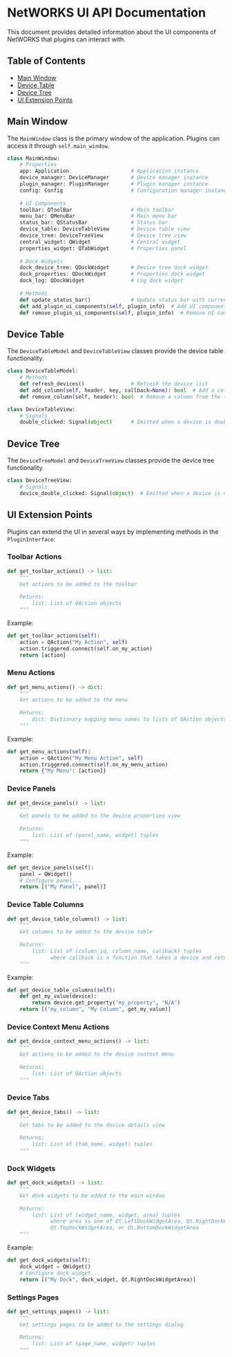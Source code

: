 # NetWORKS UI API Documentation

This document provides detailed information about the UI components of NetWORKS that plugins can interact with.

## Table of Contents

- [Main Window](#main-window)
- [Device Table](#device-table)
- [Device Tree](#device-tree)
- [UI Extension Points](#ui-extension-points)

## Main Window

The `MainWindow` class is the primary window of the application. Plugins can access it through `self.main_window`.

```python
class MainWindow:
    # Properties
    app: Application                    # Application instance
    device_manager: DeviceManager       # Device manager instance
    plugin_manager: PluginManager       # Plugin manager instance
    config: Config                      # Configuration manager instance
    
    # UI Components
    toolbar: QToolBar                   # Main toolbar
    menu_bar: QMenuBar                  # Main menu bar
    status_bar: QStatusBar              # Status bar
    device_table: DeviceTableView       # Device table view
    device_tree: DeviceTreeView         # Device tree view
    central_widget: QWidget             # Central widget
    properties_widget: QTabWidget       # Properties panel
    
    # Dock Widgets
    dock_device_tree: QDockWidget       # Device tree dock widget
    dock_properties: QDockWidget        # Properties dock widget
    dock_log: QDockWidget               # Log dock widget
    
    # Methods
    def update_status_bar()             # Update status bar with current counts
    def add_plugin_ui_components(self, plugin_info)  # Add UI components from a plugin
    def remove_plugin_ui_components(self, plugin_info)  # Remove UI components from a plugin
```

## Device Table

The `DeviceTableModel` and `DeviceTableView` classes provide the device table functionality.

```python
class DeviceTableModel:
    # Methods
    def refresh_devices()               # Refresh the device list
    def add_column(self, header, key, callback=None): bool  # Add a column to the table
    def remove_column(self, header): bool  # Remove a column from the table
```

```python
class DeviceTableView:
    # Signals
    double_clicked: Signal(object)      # Emitted when a device is double-clicked
```

## Device Tree

The `DeviceTreeModel` and `DeviceTreeView` classes provide the device tree functionality.

```python
class DeviceTreeView:
    # Signals
    device_double_clicked: Signal(object)  # Emitted when a device is double-clicked
```

## UI Extension Points

Plugins can extend the UI in several ways by implementing methods in the `PluginInterface`:

### Toolbar Actions

```python
def get_toolbar_actions() -> list:
    """
    Get actions to be added to the toolbar
    
    Returns:
        list: List of QAction objects
    """
```

Example:
```python
def get_toolbar_actions(self):
    action = QAction("My Action", self)
    action.triggered.connect(self.on_my_action)
    return [action]
```

### Menu Actions

```python
def get_menu_actions() -> dict:
    """
    Get actions to be added to the menu
    
    Returns:
        dict: Dictionary mapping menu names to lists of QAction objects
    """
```

Example:
```python
def get_menu_actions(self):
    action = QAction("My Menu Action", self)
    action.triggered.connect(self.on_my_menu_action)
    return {"My Menu": [action]}
```

### Device Panels

```python
def get_device_panels() -> list:
    """
    Get panels to be added to the device properties view
    
    Returns:
        list: List of (panel_name, widget) tuples
    """
```

Example:
```python
def get_device_panels(self):
    panel = QWidget()
    # Configure panel...
    return [("My Panel", panel)]
```

### Device Table Columns

```python
def get_device_table_columns() -> list:
    """
    Get columns to be added to the device table
    
    Returns:
        list: List of (column_id, column_name, callback) tuples
              where callback is a function that takes a device and returns the value
    """
```

Example:
```python
def get_device_table_columns(self):
    def get_my_value(device):
        return device.get_property("my_property", "N/A")
    return [("my_column", "My Column", get_my_value)]
```

### Device Context Menu Actions

```python
def get_device_context_menu_actions() -> list:
    """
    Get actions to be added to the device context menu
    
    Returns:
        list: List of QAction objects
    """
```

### Device Tabs

```python
def get_device_tabs() -> list:
    """
    Get tabs to be added to the device details view
    
    Returns:
        list: List of (tab_name, widget) tuples
    """
```

### Dock Widgets

```python
def get_dock_widgets() -> list:
    """
    Get dock widgets to be added to the main window
    
    Returns:
        list: List of (widget_name, widget, area) tuples
              where area is one of Qt.LeftDockWidgetArea, Qt.RightDockWidgetArea,
              Qt.TopDockWidgetArea, or Qt.BottomDockWidgetArea
    """
```

Example:
```python
def get_dock_widgets(self):
    dock_widget = QWidget()
    # Configure dock widget...
    return [("My Dock", dock_widget, Qt.RightDockWidgetArea)]
```

### Settings Pages

```python
def get_settings_pages() -> list:
    """
    Get settings pages to be added to the settings dialog
    
    Returns:
        list: List of (page_name, widget) tuples
    """
``` 